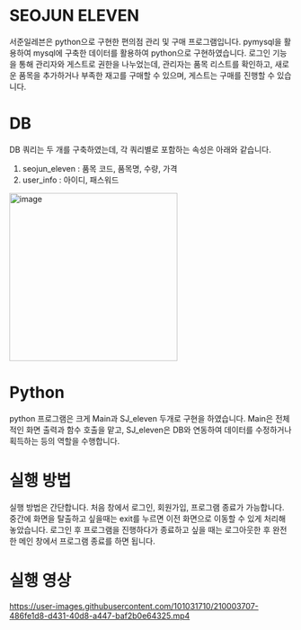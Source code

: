 # SEOJUN ELEVEN
서준일레븐은 python으로 구현한 편의점 관리 및 구매 프로그램입니다. pymysql을 활용하여 mysql에 구축한 데이터를 활용하여 python으로 구현하였습니다.
로그인 기능을 통해 관리자와 게스트로 권한을 나누었는데, 관리자는 품목 리스트를 확인하고, 새로운 품목을 추가하거나 부족한 재고를 구매할 수 있으며,
게스트는 구매를 진행할 수 있습니다.

# DB
DB 쿼리는 두 개를 구축하였는데, 각 쿼리별로 포함하는 속성은 아래와 같습니다.
1. seojun_eleven : 품목 코드, 품목명, 수량, 가격
2. user_info : 아이디, 패스워드
<img width="299" alt="image" src="https://user-images.githubusercontent.com/101031710/209998924-b949a069-7f05-412d-9ebb-d8410f66d54d.png">

# Python
python 프로그램은 크게 Main과 SJ_eleven 두개로 구현을 하였습니다. Main은 전체적인 화면 출력과 함수 호출을 맡고, SJ_eleven은 DB와 연동하여
데이터를 수정하거나 획득하는 등의 역할을 수행합니다.

# 실행 방법
실행 방법은 간단합니다. 처음 창에서 로그인, 회원가입, 프로그램 종료가 가능합니다. 중간에 화면을 탈출하고 싶을때는 exit를 누르면 이전 화면으로 이동할 수 있게 처리해놓았습니다.
로그인 후 프로그램을 진행하다가 종료하고 싶을 때는 로그아웃한 후 완전한 메인 창에서 프로그램 종료를 하면 됩니다.

# 실행 영상
https://user-images.githubusercontent.com/101031710/210003707-486fe1d8-d431-40d8-a447-baf2b0e64325.mp4

